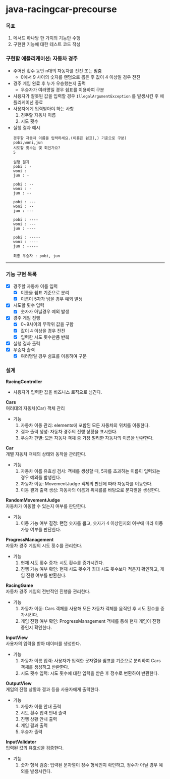 # java-racingcar-precourse

### 목표
1. 메서드 하나당 한 가지의 기능만 수행
2. 구현한 기능에 대한 테스트 코드 작성

### 구현할 애플리케이션: 자동차 경주
- 주어진 횟수 동안 n대의 자동차를 전진 또는 멈춤
  - 0에서 9 사이의 숫자를 랜덤으로 뽑은 후 값이 4 이상일 경우 전진
- 경주 게임 완료 후 누가 우승했는지 출력
  - 우승자가 여러명일 경우 쉼표를 이용하여 구분
- 사용자가 잘못된 값을 입력할 경우 `IllegalArgumentException` 를 발생시킨 후 애플리케이션 종료
- 사용자에게 입력받아야 하는 사항
  1. 경주할 자동차 이름
  2. 시도 횟수
- 실행 결과 예시
   ```
   경주할 자동차 이름을 입력하세요.(이름은 쉼표(,) 기준으로 구분)
   pobi,woni,jun
   시도할 횟수는 몇 회인가요?
   5
   
   실행 결과
   pobi : -
   woni :
   jun : -
   
   pobi : --
   woni : -
   jun : --
   
   pobi : ---
   woni : --
   jun : ---
   
   pobi : ----
   woni : ---
   jun : ----
   
   pobi : -----
   woni : ----
   jun : -----
   
   최종 우승자 : pobi, jun
   ```

---

### 기능 구현 목록

- [x]  경주할 자동차 이름 입력
    - [x]  이름을 쉼표 기준으로 분리
    - [x]  이름이 5자가 넘을 경우 예외 발생
- [x]  시도할 횟수 입력
    - [x]  숫자가 아닐경우 예외 발생
- [x]  경주 게임 진행
    - [x]  0~9사이의 무작위 값을 구함
    - [x]  값이 4 이상을 경우 전진
    - [x]  입력한 시도 횟수만큼 반복
- [x] 실행 결과 출력
- [x]  우승자 출력
    - [x]  여러명일 경우 쉼표를 이용하여 구분

### 설계

**RacingController**
- 사용자가 입력한 값을 비즈니스 로직으로 넘긴다.

**Cars**  
여러대의 자동차(Car) 객체 관리
- 기능
  1. 자동차 이동 관리: elements에 포함된 모든 자동차의 위치를 이동한다.
  2. 결과 출력 생성: 자동차 경주의 진행 상황을 표시한다.
  3. 우승자 판별: 모든 자동차 객체 중 가장 멀리한 자동차의 이름을 반환한다.

**Car**  
개별 자동차 객체의 상태와 동작을 관리한다.
- 기능
  1. 자동차 이름 유효성 검사: 객체를 생성할 때, 5자를 초과하는 이름이 입력되는 경우 예외를 발생한다.
  2. 자동차 이동: MovementJudge 객체의 판단에 따라 자동차를 이동한다.
  3. 이동 결과 출력 생성: 자동차의 이름과 위치를를 바탕으로 문자열을 생성한다.

**RandomMovementJudge**  
자동차가 이동할 수 있는지 여부를 판단한다.
- 기능
  1. 이동 가능 여부 결정: 랜덤 숫자를 뽑고, 숫자가 4 이상인지의 여부에 따라 이동 가능 여부를 판단한다.


**ProgressManagement**  
자동차 경주 게임의 시도 횟수를 관리한다.
- 기능
  1. 현재 시도 횟수 증가: 시도 횟수를 증가시킨다.
  2. 진행 가능 여부 확인: 현재 시도 횟수가 최대 시도 횟수보다 적은지 확인하고, 게임 진행 여부를 반환한다.

**RacingGame**  
자동차 경주 게임의 전반적인 진행을 관리한다.
- 기능
  1. 자동차 이동: Cars 객체를 사용해 모든 자동차 객체를 움직인 후 시도 횟수를 증가시킨다.
  2. 게임 진행 여부 확인: ProgressManagement 객체를 통해 현재 게임이 진행 중인지 확인한다.

**InputView**  
사용자의 입력을 받아 데이터를 생성한다.
- 기능
  1. 자동차 이름 입력: 사용자가 입력한 문자열을 쉼표를 기준으로 분리하여 Cars 객체를 생성하고 반환한다.
  2. 시도 횟수 입력: 시도 횟수에 대한 입력을 받은 후 정수로 변환하여 반환한다.
  
**OutputView**  
게임의 진행 상황과 결과 등을 사용자에게 출력한다.
- 기능
  1. 자동차 이름 안내 출력
  2. 시도 횟수 입력 안내 출력
  3. 진행 상황 안내 출력
  4. 게임 결과 출력
  5. 우승자 출력

**InputValidator**  
입력된 값의 유효성을 검증한다.
- 기능
   1. 숫자 형식 검증: 입력된 문자열이 정수 형식인지 확인하고, 정수가 아닐 경우 예외를 발생시킨다.